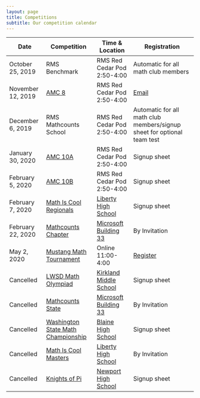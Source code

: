 ```yaml
---
layout: page
title: Competitions
subtitle: Our competition calendar
---
```


| Date | Competition | Time & Location | Registration |
| ----------- | -------- | ----- | --- |
|October 25, 2019 | RMS Benchmark | RMS Red Cedar Pod 2:50-4:00 | Automatic for all math club members
|November 12, 2019 | <a href="https://www.maa.org/math-competitions/amc-8" target="_blank">AMC 8</a> | RMS Red Cedar Pod 2:50-4:00 | <a href="mailto:mathclub@rmsptsa.org">Email</a>
|December 6, 2019 | RMS Mathcounts School | RMS Red Cedar Pod 2:50-4:00 | Automatic for all math club members/signup sheet for optional team test
|January 30, 2020 | <a href="https://www.maa.org/math-competitions/amc-10" target="_blank">AMC 10A</a> | RMS Red Cedar Pod 2:50-4:00 | Signup sheet
|February 5, 2020 | <a href="https://www.maa.org/math-competitions/amc-10" target="_blank">AMC 10B</a> | RMS Red Cedar Pod 2:50-4:00 | Signup sheet
|February 7, 2020 | <a href="http://www.academicsarecool.com" target="_blank">Math Is Cool Regionals</a> | <a href="https://goo.gl/maps/b5jqPQDXCVM62HP66" target="_blank">Liberty High School</a> | Signup sheet
|February 22, 2020 | <a href="https://www.mathcounts.org/" target="_blank">Mathcounts Chapter</a> | <a href="https://goo.gl/maps/eTaqMBhonzsai2DP9" target="_blank">Microsoft Building 33</a> | By Invitation
|May 2, 2020 | <a href="https://tinyurl.com/MustangMathCompetition2020" target="_blank">Mustang Math Tournament</a> | Online 11:00-4:00 | <a href="https://tinyurl.com/MustangMathCompetition2020" target="_blank">Register</a>
|Cancelled | <a href="https://kims.lwsd.org/activities/math-olympiad" target="_blank">LWSD Math Olympiad</a> | <a href="https://goo.gl/maps/4mZtk5CnBhmhoqvq5" target="_blank">Kirkland Middle School</a> | Signup sheet
|Cancelled | <a href="https://www.mathcounts.org/" target="_blank">Mathcounts State</a> | <a href="https://goo.gl/maps/eTaqMBhonzsai2DP9" target="_blank">Microsoft Building 33</a> | By Invitation
|Cancelled | <a href="https://www.blainesd.org/o/blaine-school-district/browse/39313" target="_blank">Washington State Math Championship</a> | <a href="https://goo.gl/maps/YWKXNspCBYNbgANVA" target="_blank">Blaine High School</a> | Signup sheet
|Cancelled | <a href="http://www.academicsarecool.com" target="_blank">Math Is Cool Masters</a> | <a href="https://goo.gl/maps/b5jqPQDXCVM62HP66" target="_blank">Liberty High School</a> | By Invitation
|Cancelled | <a href="https://www.newportmathclub.org/kpmt" target="_blank">Knights of Pi</a> | <a href="https://goo.gl/maps/qrT29ECEfbNMu4vD9" target="_blank">Newport High School</a> | Signup sheet
